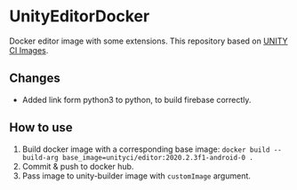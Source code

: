# UnityEditorDocker
Docker editor image with some extensions. This repository based on [UNITY CI Images](https://github.com/game-ci/docker). 
## Changes
- Added link form python3 to python, to build firebase correctly.

## How to use
1. Build docker image with a corresponding base image: `docker build --build-arg base_image=unityci/editor:2020.2.3f1-android-0 .`
2. Commit & push to docker hub.
3. Pass image to unity-builder image with `customImage` argument.
